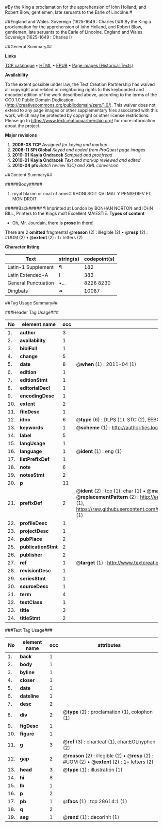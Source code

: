 #By the King a proclamation for the apprehension of Iohn Holland, and Robert Blow, gentlemen, late seruants to the Earle of Lincolne.#

##England and Wales. Sovereign (1625-1649 : Charles I)##
By the King a proclamation for the apprehension of Iohn Holland, and Robert Blow, gentlemen, late seruants to the Earle of Lincolne.
England and Wales. Sovereign (1625-1649 : Charles I)

##General Summary##

**Links**

[TCP catalogue](http://www.ota.ox.ac.uk/tcp/)  • 
[HTML](http://tei.it.ox.ac.uk/tcp/Texts-HTML/free/A22/A22438.html)  • 
[EPUB](http://tei.it.ox.ac.uk/tcp/Texts-EPUB/free/A22/A22438.epub) • 
[Page images (Historical Texts)](https://historicaltexts.jisc.ac.uk/eebo-33150453e)

**Availability**

To the extent possible under law, the Text Creation Partnership has waived all copyright and related or neighboring rights to this keyboarded and encoded edition of the work described above, according to the terms of the CC0 1.0 Public Domain Dedication (http://creativecommons.org/publicdomain/zero/1.0/). This waiver does not extend to any page images or other supplementary files associated with this work, which may be protected by copyright or other license restrictions. Please go to https://www.textcreationpartnership.org/ for more information about the project.

**Major revisions**

1. __2008-08__ __TCP__ *Assigned for keying and markup*
1. __2008-11__ __SPi Global__ *Keyed and coded from ProQuest page images*
1. __2010-01__ __Kayla Ondracek__ *Sampled and proofread*
1. __2010-01__ __Kayla Ondracek__ *Text and markup reviewed and edited*
1. __2010-04__ __pfs__ *Batch review (QC) and XML conversion*

##Content Summary##

#####Body#####

1. royal blazon or coat of armsC RHONI SOIT QVI MAL Y PENSEDIEV ET MON DROIT

#####Back#####
¶ Imprinted at London by BONHAN NORTON and IOHN BILL, Printers to the Kings moſt Excellent MAIESTIE.
**Types of content**

  * Oh, Mr. Jourdain, there is **prose** in there!

There are 2 **omitted** fragments! 
 @__reason__ (2) : illegible (2)  •  @__resp__ (2) : #UOM (2)  •  @__extent__ (2) : 1+ letters (2)

**Character listing**


|Text|string(s)|codepoint(s)|
|---|---|---|
|Latin-1 Supplement|¶|182|
|Latin Extended-A|ſ|383|
|General Punctuation|•…|8226 8230|
|Dingbats|❧|10087|

##Tag Usage Summary##

###Header Tag Usage###

|No|element name|occ|attributes|
|---|---|---|---|
|1.|__author__|3||
|2.|__availability__|1||
|3.|__biblFull__|1||
|4.|__change__|5||
|5.|__date__|8| @__when__ (1) : 2011-04 (1)|
|6.|__edition__|1||
|7.|__editionStmt__|1||
|8.|__editorialDecl__|1||
|9.|__encodingDesc__|1||
|10.|__extent__|2||
|11.|__fileDesc__|1||
|12.|__idno__|6| @__type__ (6) : DLPS (1), STC (2), EEBO-CITATION (1), OCLC (1), VID (1)|
|13.|__keywords__|1| @__scheme__ (1) : http://authorities.loc.gov/ (1)|
|14.|__label__|5||
|15.|__langUsage__|1||
|16.|__language__|1| @__ident__ (1) : eng (1)|
|17.|__listPrefixDef__|1||
|18.|__note__|6||
|19.|__notesStmt__|2||
|20.|__p__|11||
|21.|__prefixDef__|2| @__ident__ (2) : tcp (1), char (1)  •  @__matchPattern__ (2) : ([0-9\-]+):([0-9IVX]+) (1), (.+) (1)  •  @__replacementPattern__ (2) : http://eebo.chadwyck.com/downloadtiff?vid=$1&page=$2 (1), https://raw.githubusercontent.com/textcreationpartnership/Texts/master/tcpchars.xml#$1 (1)|
|22.|__profileDesc__|1||
|23.|__projectDesc__|1||
|24.|__pubPlace__|2||
|25.|__publicationStmt__|2||
|26.|__publisher__|2||
|27.|__ref__|1| @__target__ (1) : http://www.textcreationpartnership.org/docs/. (1)|
|28.|__revisionDesc__|1||
|29.|__seriesStmt__|1||
|30.|__sourceDesc__|1||
|31.|__term__|4||
|32.|__textClass__|1||
|33.|__title__|3||
|34.|__titleStmt__|2||


###Text Tag Usage###

|No|element name|occ|attributes|
|---|---|---|---|
|1.|__back__|1||
|2.|__body__|1||
|3.|__byline__|1||
|4.|__closer__|1||
|5.|__date__|1||
|6.|__dateline__|1||
|7.|__desc__|2||
|8.|__div__|2| @__type__ (2) : proclamation (1), colophon (1)|
|9.|__figDesc__|1||
|10.|__figure__|1||
|11.|__g__|3| @__ref__ (3) : char:leaf (1), char:EOLhyphen (2)|
|12.|__gap__|2| @__reason__ (2) : illegible (2)  •  @__resp__ (2) : #UOM (2)  •  @__extent__ (2) : 1+ letters (2)|
|13.|__head__|3| @__type__ (1) : illustration (1)|
|14.|__hi__|8||
|15.|__lb__|1||
|16.|__p__|2||
|17.|__pb__|1| @__facs__ (1) : tcp:28614:1 (1)|
|18.|__q__|2||
|19.|__seg__|1| @__rend__ (1) : decorInit (1)|
